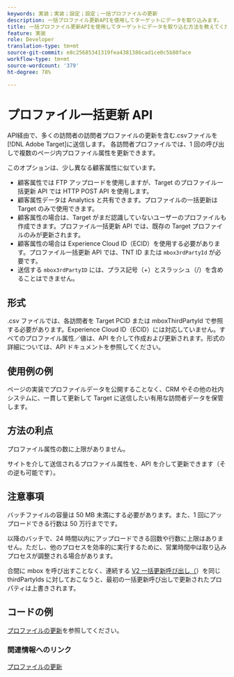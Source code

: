 ```yaml
---
keywords: 実装；実装；設定；設定；一括プロファイルの更新
description: 一括プロファイル更新APIを使用してターゲットにデータを取り込みます。
title: 一括プロファイル更新APIを使用してターゲットにデータを取り込む方法を教えてください。
feature: 実装
role: Developer
translation-type: tm+mt
source-git-commit: e8c25685341319fea4381386cad1ce0c5b80face
workflow-type: tm+mt
source-wordcount: '379'
ht-degree: 78%

---
```


# プロファイル一括更新 API

API経由で、多くの訪問者の訪問者プロファイルの更新を含む.csvファイルを[!DNL Adobe Target]に送信します。 各訪問者プロファイルでは、1 回の呼び出しで複数のページ内プロファイル属性を更新できます。

このオプションは、少し異なる顧客属性に似ています。

* 顧客属性では FTP アップロードを使用しますが、Target のプロファイル一括更新 API では HTTP POST API を使用します。
* 顧客属性データは Analytics と共有できます。プロファイルの一括更新は Target のみで使用できます。
* 顧客属性の場合は、Target がまだ認識していないユーザーのプロファイルも作成できます。プロファイル一括更新 API では、既存の Target プロファイルのみが更新されます。
* 顧客属性の場合は Experience Cloud ID（ECID）を使用する必要があります。プロファイル一括更新 API では、TNT ID または `mbox3rdPartyId` が必要です。
* 送信する `mbox3rdPartyID` には、プラス記号（+）とスラッシュ（/）を含めることはできません。

## 形式

.csv ファイルでは、各訪問者を Target PCID または mboxThirdPartyId で参照する必要があります。Experience Cloud ID（ECID）には対応していません。すべてのプロファイル属性／値は、API を介して作成および更新されます。形式の詳細については、API ドキュメントを参照してください。

## 使用例の例

ページの実装でプロファイルデータを公開することなく、CRM やその他の社内システムに、一貫して更新して Target に送信したい有用な訪問者データを保管します。

## 方法の利点

プロファイル属性の数に上限がありません。

サイトを介して送信されるプロファイル属性を、API を介して更新できます（その逆も可能です）。

## 注意事項

バッチファイルの容量は 50 MB 未満にする必要があります。また、1 回にアップロードできる行数は 50 万行までです。

以降のバッチで、24 時間以内にアップロードできる回数や行数に上限はありません。ただし、他のプロセスを効率的に実行するために、営業時間中は取り込みプロセスが調整される場合があります。

合間に mbox を呼び出すことなく、連続する [V2 一括更新呼び出し（](https://developers.adobetarget.com/api/#updating-profiles)）を同じ thirdPartyIds に対しておこなうと、最初の一括更新呼び出しで更新されたプロパティは上書きされます。

## コードの例

[プロファイルの更新](https://developers.adobetarget.com/api/#updating-profiles)を参照してください。

### 関連情報へのリンク

[プロファイルの更新](https://developers.adobetarget.com/api/#updating-profiles)